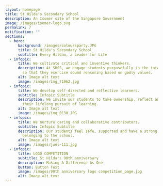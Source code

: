 ```yaml
---
layout: homepage
title: St Hilda's Secondary School
description: An Isomer site of the Singapore Government
image: /images/isomer-logo.svg
permalink: /
notification: ""
sections:
  - hero:
      background: /images/coloursparty.JPG
      title: St Hilda's Secondary School
      subtitle: Every Hildan, a Leader for Life
  - infopic:
      title: We cultivate critical and inventive thinkers.
      description: At SHSS, we engage students purposefully in the total curriculum,
        so that they exercise sound reasoning based on godly values.
      alt: Image alt text
      image: /images/img_71962.jpg
  - infopic:
      title: We develop self-directed and reflective learners.
      subtitle: Infopic Subtitle
      description: We invite our students to take ownership, reflect and persevere in
        their lifelong pursuit of learning.
      alt: Image alt text
      image: /images/img_0130.JPG
  - infopic:
      title: We nurture caring and collaborative contributors.
      subtitle: Infopic Subtitle
      description: Our students feel safe, supported and have a strong sense of
        belonging to the school.
      alt: Image alt text
      image: /images/juel-111.jpg
  - infopic:
      title: LOGO COMPETITION
      subtitle: St Hilda's 90th anniversary
      description: Making A Difference As One
      button: Button Text
      image: /images/90th anniversary logo competition_page.jpg
      alt: Image alt text
---
```

